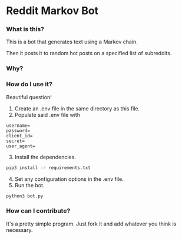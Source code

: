 


# Reddit Markov Bot

### What is this?
This is a bot that generates text using a Markov chain.

Then it posts it to random hot posts on a specified list of subreddits.


### Why?


### How do I use it?
Beautiful question!

1. Create an .env file in the same directory as this file.
2. Populate said .env file with 
```
username=
password=
client_id=
secret=
user_agent=
```
3. Install the dependencies.
```bash
pip3 install -r requirements.txt
```
4. Set any configuration options in the .env file.
5. Run the bot.
```bash
python3 bot.py
```


### How can I contribute?
It's a pretty simple program. Just fork it and add whatever you think is necessary.

